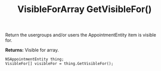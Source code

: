 ﻿---
uid: crmscript_ref_NSAppointmentEntity_GetVisibleFor
title: VisibleForArray GetVisibleFor()
intellisense: NSAppointmentEntity.GetVisibleFor
keywords: NSAppointmentEntity, GetVisibleFor
so.topic: reference
---

Return the usergroups and/or users the AppointmentEntity item is visible for.

**Returns:** Visible for array.

```crmscript
NSAppointmentEntity thing;
VisibleFor[] visibleFor = thing.GetVisibleFor();
```

